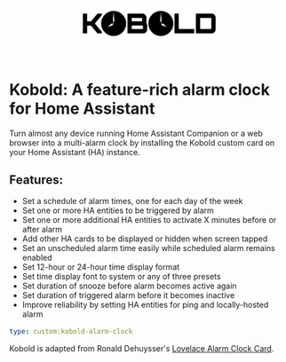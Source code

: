 <br><br>
<div align="center">
    <img src="./assets/kobold-logo.svg" alt="Kobolt Logo" width="50%" align="center" />
</div>
<br><br>

# Kobold: A feature-rich alarm clock for Home Assistant

Turn almost any device running Home Assistant Companion or a web browser into a multi-alarm clock by installing the Kobold custom card on your Home Assistant (HA) instance.

## Features:

- Set a schedule of alarm times, one for each day of the week
- Set one or more HA entities to be triggered by alarm
- Set one or more additional HA entities to activate X minutes before or after alarm
- Add other HA cards to be displayed or hidden when screen tapped
- Set an unscheduled alarm time easily while scheduled alarm remains enabled
- Set 12-hour or 24-hour time display format
- Set time display font to system or any of three presets
- Set duration of snooze before alarm becomes active again
- Set duration of triggered alarm before it becomes inactive
- Improve reliability by setting HA entities for ping and locally-hosted alarm

```yaml
type: custom:kobold-alarm-clock
```

Kobold is adapted from Ronald Dehuysser's [Lovelace Alarm Clock Card](https://github.com/rdehuyss/homeassistant-lovelace-alarm-clock-card).